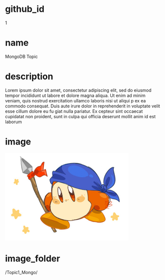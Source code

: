 # github_id
1

# name
MongoDB Topic

# description
Lorem ipsum dolor sit amet, consectetur adipiscing elit, sed do eiusmod tempor incididunt ut labore et dolore magna aliqua. Ut enim ad minim veniam, quis nostrud exercitation ullamco laboris  nisi ut aliqui p ex ea commodo consequat. Duis aute irure dolor in reprehenderit in voluptate velit esse cillum dolore eu fu   giat nulla pariatur. Ex cepteur sint occaecat cupidatat non proident, sunt in culpa qui officia deserunt mollit anim id est laborum 

# image
<img src="images/dee.jpg">

# image_folder
/Topic1_Mongo/
    